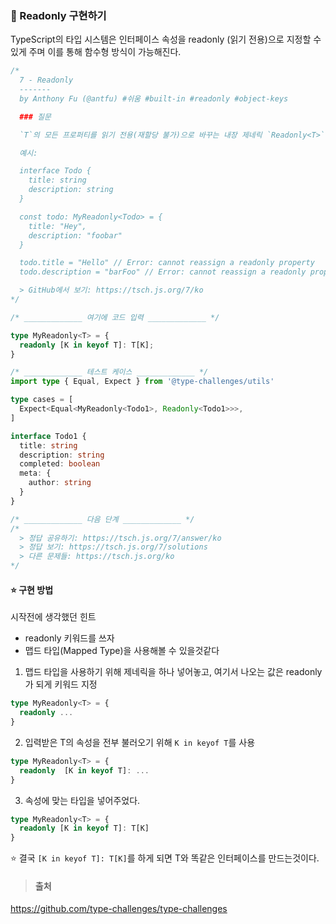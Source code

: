 ### 📌 Readonly 구현하기

TypeScript의 타입 시스템은 인터페이스 속성을 readonly (읽기 전용)으로 지정할 수 있게 주며 이를 통해 함수형 방식이 가능해진다.

```ts
/*
  7 - Readonly
  -------
  by Anthony Fu (@antfu) #쉬움 #built-in #readonly #object-keys

  ### 질문

  `T`의 모든 프로퍼티를 읽기 전용(재할당 불가)으로 바꾸는 내장 제네릭 `Readonly<T>`를 이를 사용하지 않고 구현하세요.

  예시:

  interface Todo {
    title: string
    description: string
  }

  const todo: MyReadonly<Todo> = {
    title: "Hey",
    description: "foobar"
  }

  todo.title = "Hello" // Error: cannot reassign a readonly property
  todo.description = "barFoo" // Error: cannot reassign a readonly property

  > GitHub에서 보기: https://tsch.js.org/7/ko
*/

/* _____________ 여기에 코드 입력 _____________ */

type MyReadonly<T> = {
  readonly [K in keyof T]: T[K];
}

/* _____________ 테스트 케이스 _____________ */
import type { Equal, Expect } from '@type-challenges/utils'

type cases = [
  Expect<Equal<MyReadonly<Todo1>, Readonly<Todo1>>>,
]

interface Todo1 {
  title: string
  description: string
  completed: boolean
  meta: {
    author: string
  }
}

/* _____________ 다음 단계 _____________ */
/*
  > 정답 공유하기: https://tsch.js.org/7/answer/ko
  > 정답 보기: https://tsch.js.org/7/solutions
  > 다른 문제들: https://tsch.js.org/ko
*/

```

#### ⭐️ 구현 방법

시작전에 생각했던 힌트

- readonly 키워드를 쓰자
- 맵드 타입(Mapped Type)을 사용해볼 수 있을것같다

1. 맵드 타입을 사용하기 위해 제네릭을 하나 넣어놓고, 여기서 나오는 값은 readonly가 되게 키워드 지정
```ts
type MyReadonly<T> = {
  readonly ...
}
```

2. 입력받은 T의 속성을 전부 불러오기 위해 `K in keyof T`를 사용
```ts
type MyReadonly<T> = {
  readonly  [K in keyof T]: ...
}
```

3. 속성에 맞는 타입을 넣어주었다.
```ts
type MyReadonly<T> = {
  readonly [K in keyof T]: T[K]
}
```

⭐️ 결국 `[K in keyof T]: T[K]`를 하게 되면 T와 똑같은 인터페이스를 만드는것이다.

>#### 출처
https://github.com/type-challenges/type-challenges
